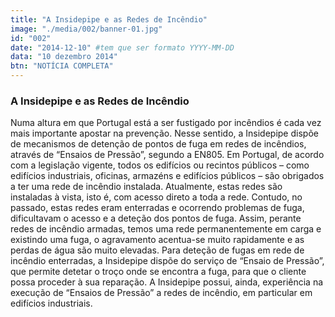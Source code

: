 ```yaml
---
title: "A Insidepipe e as Redes de Incêndio"
image: "./media/002/banner-01.jpg"
id: "002"
date: "2014-12-10" #tem que ser formato YYYY-MM-DD
data: "10 dezembro 2014"
btn: "NOTÍCIA COMPLETA"
---
```


### A Insidepipe e as Redes de Incêndio

Numa altura em que Portugal está a ser fustigado por incêndios é cada vez mais importante apostar na prevenção. Nesse sentido, a 
Insidepipe dispõe de mecanismos de detenção de pontos de fuga em redes de incêndios, através de “Ensaios de Pressão”, segundo 
a EN805. Em Portugal, de acordo com a legislação vigente, todos os edifícios ou recintos públicos – como edifícios industriais, 
oficinas, armazéns e edifícios públicos – são obrigados a ter uma rede de incêndio instalada. Atualmente, estas redes são instaladas à vista, 
isto é, com acesso direto a toda a rede. Contudo, no passado, estas redes eram enterradas e ocorrendo problemas de fuga, dificultavam 
o acesso e a deteção dos pontos de fuga. Assim, perante redes de incêndio armadas, temos uma rede permanentemente em carga 
e existindo uma fuga, o agravamento acentua-se muito rapidamente e as perdas de água são muito elevadas. Para deteção de fugas 
em rede de incêndio enterradas, a Insidepipe dispõe do serviço de “Ensaio de Pressão”, que permite detetar o troço onde se encontra 
a fuga, para que o cliente possa proceder à sua reparação. A Insidepipe possui, ainda, experiência na execução de “Ensaios de Pressão” 
a redes de incêndio, em particular em edifícios industriais.
